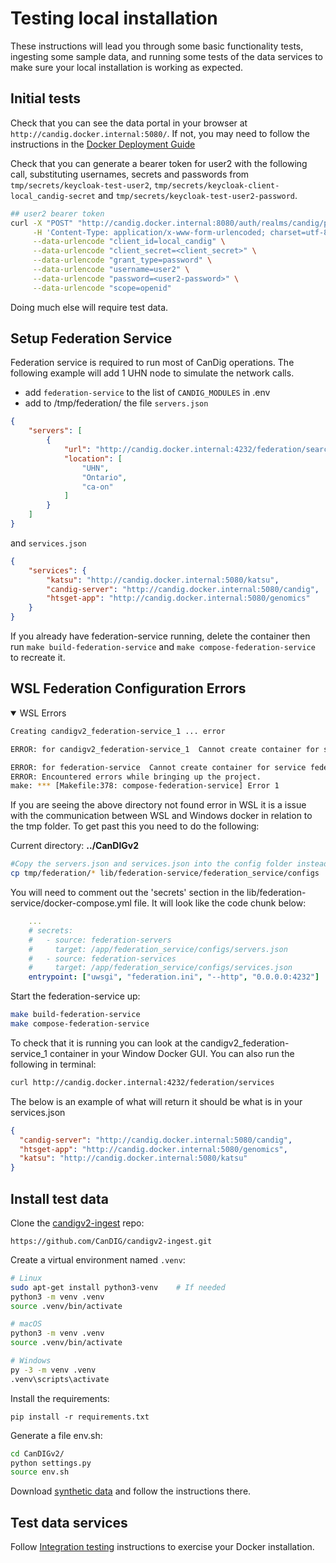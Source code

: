 # Testing local installation

These instructions will lead you through some basic functionality tests, ingesting some sample data, and running some tests of the data services to make sure your local installation is working as expected.

## Initial tests

Check that you can see the data portal in your browser at `http://candig.docker.internal:5080/`. If not, you may need to follow the instructions in the [Docker Deployment Guide](./install-docker.md)

Check that you can generate a bearer token for user2 with the following call, substituting usernames, secrets and passwords from `tmp/secrets/keycloak-test-user2`, `tmp/secrets/keycloak-client-local_candig-secret` and `tmp/secrets/keycloak-test-user2-password`.

```bash
## user2 bearer token
curl -X "POST" "http://candig.docker.internal:8080/auth/realms/candig/protocol/openid-connect/token" \
     -H 'Content-Type: application/x-www-form-urlencoded; charset=utf-8' \
     --data-urlencode "client_id=local_candig" \
     --data-urlencode "client_secret=<client_secret>" \
     --data-urlencode "grant_type=password" \
     --data-urlencode "username=user2" \
     --data-urlencode "password=<user2-password>" \
     --data-urlencode "scope=openid"
```

Doing much else will require test data.

## Setup Federation Service

Federation service is required to run most of CanDig operations. The following example will add 1 UHN node to simulate the network calls.

- add `federation-service` to the list of `CANDIG_MODULES` in .env
- add to /tmp/federation/ the file `servers.json`

```json
{
    "servers": [
        {
            "url": "http://candig.docker.internal:4232/federation/search",
            "location": [
                "UHN",
                "Ontario",
                "ca-on"
            ]
        }
    ]
}
```

and `services.json`

```json
{
    "services": {
        "katsu": "http://candig.docker.internal:5080/katsu",
        "candig-server": "http://candig.docker.internal:5080/candig",
        "htsget-app": "http://candig.docker.internal:5080/genomics"
    }
}
```

If you already have federation-service running, delete the container then run
`make build-federation-service` and `make compose-federation-service` to recreate it.

## WSL Federation Configuration Errors

<details open>
<summary>WSL Errors</summary>

```bash
Creating candigv2_federation-service_1 ... error

ERROR: for candigv2_federation-service_1  Cannot create container for service federation-service: not a directory

ERROR: for federation-service  Cannot create container for service federation-service: not a directory
ERROR: Encountered errors while bringing up the project.
make: *** [Makefile:378: compose-federation-service] Error 1
```
If you are seeing the above directory not found error in WSL it is a issue with the communication between WSL and Windows docker in relation to the tmp folder. To get past this you need to do the following:

Current directory: **../CanDIGv2**
```bash
#Copy the servers.json and services.json into the config folder instead:
cp tmp/federation/* lib/federation-service/federation_service/configs
```
You will need to comment out the 'secrets' section in the lib/federation-service/docker-compose.yml file. It will look like the code chunk below:

```yml
    ...
    # secrets:
    #   - source: federation-servers
    #     target: /app/federation_service/configs/servers.json
    #   - source: federation-services
    #     target: /app/federation_service/configs/services.json
    entrypoint: ["uwsgi", "federation.ini", "--http", "0.0.0.0:4232"]
```
Start the federation-service up:
```bash
make build-federation-service
make compose-federation-service
```
To check that it is running you can look at the candigv2_federation-service_1 container in your Window Docker GUI. You can also run the following in terminal:
```bash
curl http://candig.docker.internal:4232/federation/services
```
The below is an example of what will return it should be what is in your services.json
```json
{
  "candig-server": "http://candig.docker.internal:5080/candig",
  "htsget-app": "http://candig.docker.internal:5080/genomics",
  "katsu": "http://candig.docker.internal:5080/katsu"
}
```
</details>

## Install test data

Clone the [candigv2-ingest](https://github.com/CanDIG/candigv2-ingest) repo:

```
https://github.com/CanDIG/candigv2-ingest.git
```

Create a virtual environment named `.venv`:

```bash
# Linux
sudo apt-get install python3-venv    # If needed
python3 -m venv .venv
source .venv/bin/activate

# macOS
python3 -m venv .venv
source .venv/bin/activate

# Windows
py -3 -m venv .venv
.venv\scripts\activate
```

Install the requirements:

```
pip install -r requirements.txt
```

Generate a file env.sh:

```bash
cd CanDIGv2/
python settings.py
source env.sh
```

Download [synthetic data](https://github.com/CanDIG/mohccn-data) and follow the instructions there.

## Test data services

Follow [Integration testing](https://candig.atlassian.net/wiki/spaces/CA/pages/665518081/Integration+testing) instructions to exercise your Docker installation.
